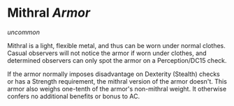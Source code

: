 # Mithral *Armor*
*uncommon*

Mithral is a light, flexible metal, and thus can be worn under normal clothes. Casual observers will not notice the armor if worn under clothes, and determined observers can only spot the armor on a Perception/DC15 check.

If the armor normally imposes disadvantage on Dexterity (Stealth) checks or has a Strength requirement, the mithral version of the armor doesn't. This armor also weighs one-tenth of the armor's non-mithral weight. It otherwise confers no additional benefits or bonus to AC.
